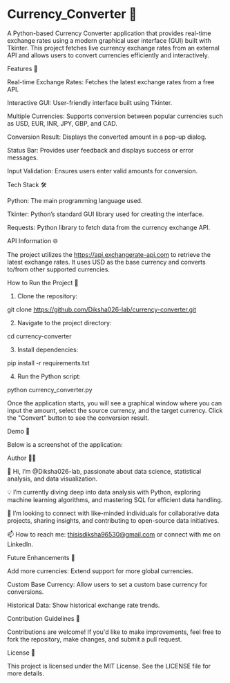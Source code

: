# Currency_Converter 💱

A Python-based Currency Converter application that provides real-time exchange rates using a modern graphical user interface (GUI) built with Tkinter. This project fetches live currency exchange rates from an external API and allows users to convert currencies efficiently and interactively.

Features 🚀

Real-time Exchange Rates: Fetches the latest exchange rates from a free API.

Interactive GUI: User-friendly interface built using Tkinter.

Multiple Currencies: Supports conversion between popular currencies such as USD, EUR, INR, JPY, GBP, and CAD.

Conversion Result: Displays the converted amount in a pop-up dialog.

Status Bar: Provides user feedback and displays success or error messages.

Input Validation: Ensures users enter valid amounts for conversion.


Tech Stack 🛠️

Python: The main programming language used.

Tkinter: Python’s standard GUI library used for creating the interface.

Requests: Python library to fetch data from the currency exchange API.


API Information 🌐

The project utilizes the https://api.exchangerate-api.com to retrieve the latest exchange rates. It uses USD as the base currency and converts to/from other supported currencies.

How to Run the Project 🚀

1. Clone the repository:

git clone https://github.com/Diksha026-lab/currency-converter.git


2. Navigate to the project directory:

cd currency-converter


3. Install dependencies:

pip install -r requirements.txt


4. Run the Python script:

python currency_converter.py



Once the application starts, you will see a graphical window where you can input the amount, select the source currency, and the target currency. Click the "Convert" button to see the conversion result.

Demo 🎥

Below is a screenshot of the application:



Author 👩‍💻

👋 Hi, I’m @Diksha026-lab, passionate about data science, statistical analysis, and data visualization.

💡 I’m currently diving deep into data analysis with Python, exploring machine learning algorithms, and mastering SQL for efficient data handling.

💬 I’m looking to connect with like-minded individuals for collaborative data projects, sharing insights, and contributing to open-source data initiatives.

📫 How to reach me: thisisdiksha96530@gmail.com or connect with me on LinkedIn.


Future Enhancements 🔮

Add more currencies: Extend support for more global currencies.

Custom Base Currency: Allow users to set a custom base currency for conversions.

Historical Data: Show historical exchange rate trends.


Contribution Guidelines 🤝

Contributions are welcome! If you'd like to make improvements, feel free to fork the repository, make changes, and submit a pull request.

License 📜

This project is licensed under the MIT License. See the LICENSE file for more details.
